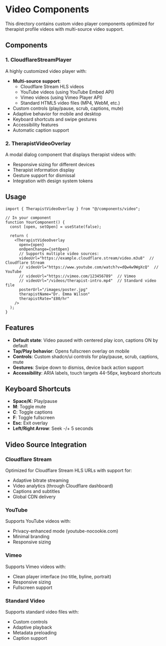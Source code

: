 # Video Components

This directory contains custom video player components optimized for therapist profile videos with multi-source video support.

## Components

### 1. CloudflareStreamPlayer

A highly customized video player with:
- **Multi-source support**:
  - Cloudflare Stream HLS videos
  - YouTube videos (using YouTube Embed API)
  - Vimeo videos (using Vimeo Player API)
  - Standard HTML5 video files (MP4, WebM, etc.)
- Custom controls (play/pause, scrub, captions, mute)
- Adaptive behavior for mobile and desktop
- Keyboard shortcuts and swipe gestures
- Accessibility features
- Automatic caption support

### 2. TherapistVideoOverlay

A modal dialog component that displays therapist videos with:
- Responsive sizing for different devices
- Therapist information display
- Gesture support for dismissal
- Integration with design system tokens

## Usage

```tsx
import { TherapistVideoOverlay } from "@/components/video";

// In your component
function YourComponent() {
  const [open, setOpen] = useState(false);
  
  return (
    <TherapistVideoOverlay
      open={open}
      onOpenChange={setOpen}
      // Supports multiple video sources:
      videoUrl="https://example.cloudflare.stream/video.m3u8"  // Cloudflare Stream
      // videoUrl="https://www.youtube.com/watch?v=dQw4w9WgXcQ"  // YouTube
      // videoUrl="https://vimeo.com/123456789"  // Vimeo
      // videoUrl="/videos/therapist-intro.mp4"  // Standard video file
      posterUrl="/images/poster.jpg"
      therapistName="Dr. Emma Wilson"
      therapistRate="£80/hr"
    />
  );
}
```

## Features

- **Default state**: Video paused with centered play icon, captions ON by default
- **Tap/Play behavior**: Opens fullscreen overlay on mobile
- **Controls**: Custom shadcn/ui controls for play/pause, scrub, captions, mute
- **Gestures**: Swipe down to dismiss, device back action support
- **Accessibility**: ARIA labels, touch targets 44-56px, keyboard shortcuts

## Keyboard Shortcuts

- **Space/K**: Play/pause
- **M**: Toggle mute
- **C**: Toggle captions
- **F**: Toggle fullscreen
- **Esc**: Exit overlay
- **Left/Right Arrow**: Seek -/+ 5 seconds

## Video Source Integration

### Cloudflare Stream
Optimized for Cloudflare Stream HLS URLs with support for:
- Adaptive bitrate streaming
- Video analytics (through Cloudflare dashboard)
- Captions and subtitles
- Global CDN delivery

### YouTube
Supports YouTube videos with:
- Privacy-enhanced mode (youtube-nocookie.com)
- Minimal branding
- Responsive sizing

### Vimeo
Supports Vimeo videos with:
- Clean player interface (no title, byline, portrait)
- Responsive sizing
- Fullscreen support

### Standard Video
Supports standard video files with:
- Custom controls
- Adaptive playback
- Metadata preloading
- Caption support
